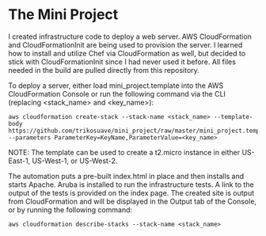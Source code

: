 # The Mini Project

I created infrastructure code to deploy a web server. AWS CloudFormation and CloudFormationInit are being used to provision the server. I learned how to install and utilize Chef via CloudFormation as well, but decided to stick with CloudFormationInit since I had never used it before. All files needed in the build are pulled directly from this repository. 

To deploy a server, either load mini_project.template into the AWS CloudFormation Console or run the following command via the CLI (replacing <stack_name> and <key_name>):

```
aws cloudformation create-stack --stack-name <stack_name> --template-body https://github.com/trikosuave/mini_project/raw/master/mini_project.template --parameters ParameterKey=KeyName,ParameterValue=<key_name>
```
NOTE: The template can be used to create a t2.micro instance in either US-East-1, US-West-1, or US-West-2.

The automation puts a pre-built index.html in place and then installs and starts Apache. Aruba is installed to run the infrastructure tests. A link to the output of the tests is provided on the index page. The created site is output from CloudFormation and will be displayed in the Output tab of the Console, or by running the following command:

```
aws cloudformation describe-stacks --stack-name <stack_name>
```
